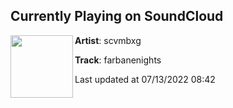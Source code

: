 ## Currently Playing on SoundCloud

[<img align="left" width="100" src="https://i1.sndcdn.com/artworks-BtCMxbmT2r3W5jXL-fR7JSg-t500x500.jpg">](https://soundcloud.com/cigarettesaregay/farbanenights)

**Artist**: scvmbxg 

**Track**: farbanenights

Last updated at 07/13/2022 08:42
